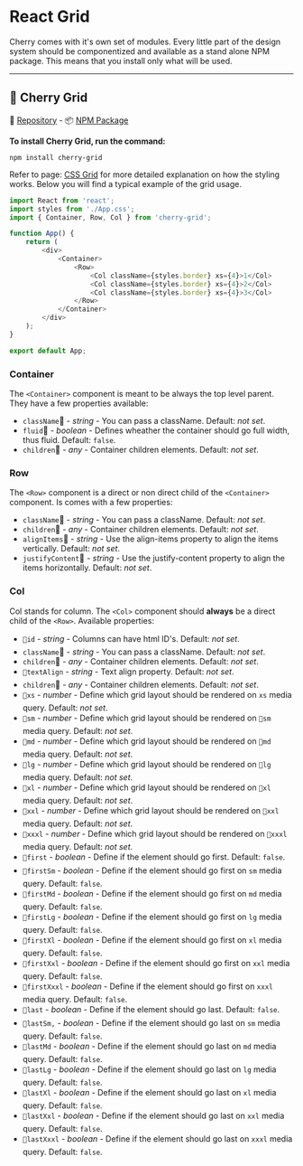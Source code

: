 # React Grid

Cherry comes with it's own set of modules. Every little part of the design system should be componentized and available as a stand alone NPM package. This means that you install only what will be used.

---

## 🍒 Cherry Grid
💾 [Repository](https://github.com/DEEP-IMPACT-AG/cherry-grid) - 📦 [NPM Package](https://www.npmjs.com/package/cherry-grid)

**To install Cherry Grid, run the command:**
```
npm install cherry-grid
```
Refer to page: [CSS Grid](https://cherry.design/css-grid) for more detailed explanation on how the styling works. Below you will find a typical example of the grid usage.
```javascript
import React from 'react';
import styles from './App.css';
import { Container, Row, Col } from 'cherry-grid';

function App() {
	return (
		<div>
			<Container>
				<Row>
					<Col className={styles.border} xs={4}>1</Col>
					<Col className={styles.border} xs={4}>2</Col>
					<Col className={styles.border} xs={4}>3</Col>
				</Row>
			</Container>
		</div>
	);
}

export default App;
```

### Container
The `<Container>` component is meant to be always the top level parent. They have a few properties available: 
- `className` - *string* - You can pass a className. Default: *not set*.
- `fluid` - *boolean* - Defines wheather the container should go full width, thus fluid. Default: `false`.
- `children` - *any* - Container children elements. Default: *not set*.

### Row
The `<Row>` component is a direct or non direct child of the `<Container>` component. Is comes with a few properties: 
- `className` - *string* - You can pass a className. Default: *not set*.
- `children` - *any* - Container children elements. Default: *not set*.
- `alignItems` - *string* - Use the align-items property to align the items vertically. Default: *not set*.
- `justifyContent` - *string* - Use the justify-content property to align the items horizontally. Default: *not set*.

### Col
Col stands for column. The `<Col>` component should **always** be a direct child of the `<Row>`. Available properties: 
- `id` - *string* - Columns can have html ID's. Default: *not set*.
- `className` - *string* - You can pass a className. Default: *not set*.
- `children` - *any* - Container children elements. Default: *not set*.
- `textAlign` - *string* - Text align property. Default: *not set*.
- `children` - *any* - Container children elements. Default: *not set*.
- `xs` - *number* - Define which grid layout should be rendered on `xs` media query. Default: *not set*.
- `sm` - *number* - Define which grid layout should be rendered on `sm` media query. Default: *not set*.
- `md` - *number* - Define which grid layout should be rendered on `md` media query. Default: *not set*.
- `lg` - *number* - Define which grid layout should be rendered on `lg` media query. Default: *not set*.
- `xl` - *number* - Define which grid layout should be rendered on `xl` media query. Default: *not set*.
- `xxl` - *number* - Define which grid layout should be rendered on `xxl` media query. Default: *not set*.
- `xxxl` - *number* - Define which grid layout should be rendered on `xxxl` media query. Default: *not set*.
- `first` - *boolean* - Define if the element should go first. Default: `false`.
- `firstSm` - *boolean* - Define if the element should go first on `sm` media query. Default: `false`.
- `firstMd` - *boolean* - Define if the element should go first on `md` media query. Default: `false`.
- `firstLg` - *boolean* - Define if the element should go first on `lg` media query. Default: `false`.
- `firstXl` - *boolean* - Define if the element should go first on `xl` media query. Default: `false`.
- `firstXxl` - *boolean* - Define if the element should go first on `xxl` media query. Default: `false`.
- `firstXxxl` - *boolean* - Define if the element should go first on `xxxl` media query. Default: `false`.
- `last` - *boolean* - Define if the element should go last. Default: `false`.
- `lastSm,` - *boolean* - Define if the element should go last on `sm` media query. Default: `false`.
- `lastMd` - *boolean* - Define if the element should go last on `md` media query. Default: `false`.
- `lastLg` - *boolean* - Define if the element should go last on `lg` media query. Default: `false`.
- `lastXl` - *boolean* - Define if the element should go last on `xl` media query. Default: `false`.
- `lastXxl` - *boolean* - Define if the element should go last on `xxl` media query. Default: `false`.
- `lastXxxl` - *boolean* - Define if the element should go last on `xxxl` media query. Default: `false`.